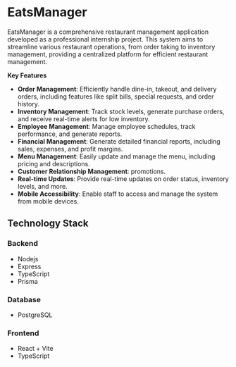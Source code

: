 # EatsManager

EatsManager is a comprehensive restaurant management application developed as a professional internship project. This system aims to streamline various restaurant operations, from order taking to inventory management, providing a centralized platform for efficient restaurant management.



**Key Features**

* **Order Management**: Efficiently handle dine-in, takeout, and delivery orders, including features like split bills, special requests, and order history.
* **Inventory Management**: Track stock levels, generate purchase orders, and receive real-time alerts for low inventory.
* **Employee Management**: Manage employee schedules, track performance, and generate reports.
* **Financial Management**: Generate detailed financial reports, including sales, expenses, and profit margins.
* **Menu Management**: Easily update and manage the menu, including pricing and descriptions.
* **Customer Relationship Management**: promotions.
* **Real-time Updates**: Provide real-time updates on order status, inventory levels, and more.
* **Mobile Accessibility**: Enable staff to access and manage the system from mobile devices.

## Technology Stack

### Backend
* Nodejs
* Express
* TypeScript
* Prisma
### Database
* PostgreSQL

### Frontend
* React + Vite
* TypeScript
